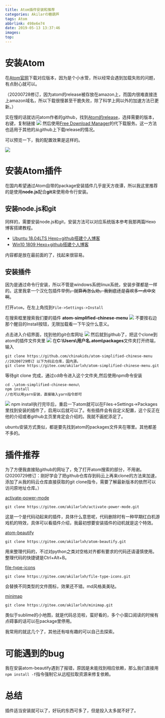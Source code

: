 ```yaml
---
title: Atom插件安装和推荐
categories: Akilarの糖葫芦
tags: Atom
abbrlink: 498e6e74
date: 2019-05-13 13:37:46
images:
top:
---
```


# 安装Atom

在[Atom官网](https://atom.io/)下载对应版本，因为是个小水管，所以经常会遇到加载失败的问题，有点耐心就可以。

（20200728修订，因为atom的release被存放在amazon上，而国内很难直接连上amazon域名，所以下载很慢甚至干脆失败，除了科学上网以外的加速方法已更新。）

实在慢的话就访问atom作者的github，找到[Atom的release](https://github.com/atom/atom/releases/)，选择需要的版本，右键，复制链接
![](https://akilar-1259097125.cos.ap-shanghai.myqcloud.com/Atom%E6%8F%92%E4%BB%B6%E5%AE%89%E8%A3%85%E5%92%8C%E6%8E%A8%E8%8D%90/20200729100407036.png)
然后使用[Free Download Manager](https://d.serctl.com/?dl_start)的代下载服务。这一方法也适用于其他的从github上下载release的情况。

可以预览一下，我的配置效果是这样的。

![](https://akilar-1259097125.cos.ap-shanghai.myqcloud.com/Atom%E6%8F%92%E4%BB%B6%E5%AE%89%E8%A3%85%E5%92%8C%E6%8E%A8%E8%8D%90/20190513014951914.png)

# 安装Atom插件

在国内希望通过Atom自带的package安装插件几乎是天方夜谭，所以我这里推荐的是使用**node.js**配合**git**来使用命令行安装。

## 安装node.js和git
同样的，需要安装node.js和git，安装方法可以对应系统版本参考我那两篇Hexo博客搭建教程。

- [Ubuntu 18.04LTS Hexo+github搭建个人博客](https://akilarlxh.github.io/post/e5502ef6.html)
- [Win10 1809 Hexo+github搭建个人博客](https://akilarlxh.github.io/post/6ef63e2d.html)

内容都是放在最前面的了，找起来很容易。

## 安装插件

因为是通过命令行安装，所以不管是windows系统linux系统，安装步骤都是一样的。这里我拿一个汉化包插件举例~~，就算再怎么劝，我到底还是喜欢多一点中文啊~~。

打开`atom`，在左上角找到`File->Settings->Install`

在搜索框里搜索我们要的插件
**atom-simplified-chinese-menu**
![](http://akilar-1259097125.cos.ap-shanghai.myqcloud.com/Atom%E6%8F%92%E4%BB%B6%E5%AE%89%E8%A3%85%E5%92%8C%E6%8E%A8%E8%8D%90/20190513015804849.png)
不要按右边那个醒目的Install按钮，无限加载看一下午没什么意义。

点击进入介绍界面，找到他的git仓库网址
![](http://akilar-1259097125.cos.ap-shanghai.myqcloud.com/Atom%E6%8F%92%E4%BB%B6%E5%AE%89%E8%A3%85%E5%92%8C%E6%8E%A8%E8%8D%90/20190513020036320.png)
然后就到github了，把这个clone到atom的插件文件夹里
![](http://akilar-1259097125.cos.ap-shanghai.myqcloud.com/Atom%E6%8F%92%E4%BB%B6%E5%AE%89%E8%A3%85%E5%92%8C%E6%8E%A8%E8%8D%90/20190513020210545.png)
在**C:\Users\用户名\.atom\packages**文件夹打开终端，输入
```
git clone https://github.com/chinakids/atom-simplified-chinese-menu
//20200729修订 以下为码云仓库，国内源。
git clone https://gitee.com/akilarlxh/atom-simplified-chinese-menu.git

```
等待git clone 完成，通过cd命令进入这个文件夹,然后使用npm命令安装

```
cd .\atom-simplified-chinese-menu\
npm install
//也可以用yarn安装，直接输入yarn指令即可
```
![](http://akilar-1259097125.cos.ap-shanghai.myqcloud.com/Atom%E6%8F%92%E4%BB%B6%E5%AE%89%E8%A3%85%E5%92%8C%E6%8E%A8%E8%8D%90/20190513023001785.png)
npm install执行完毕后，重启一下atom就可以在Files->Settings->Packages里找到安装的插件了，启用以后就可以了。有些插件会有自定义配置，这个反正在他的介绍或者github主页里肯定会介绍的。我就不画蛇添足了。

ubuntu安装方式类似，都是要先找到atom的packages文件夹在哪里。其他都差不多的。

# 插件推荐

为了方便我直接贴github的网址了，免了打开atom搜索的部分，不用谢。
(20200729修订：刚好学会了把github仓库存到码云上再来clone的方法来加速，添加了从我的码云仓库直接获取的git clone指令，需要了解最新版本的依然可以访问原地址仓库。）

<div class="note primary"><p>

[activate-power-mode](https://github.com/JoelBesada/activate-power-mode)
```
git clone https://gitee.com/akilarlxh/activate-power-mode.git
```
这是一个是代码动起来的插件，具体什么意思呢，代码删除时有一种早期红白机游戏机的特效，具体可以看插件介绍，我最初想要安装插件的动机就是这个特效。
</p></div>

<div class="note primary"><p>

[atom-beautify](https://github.com/Glavin001/atom-beautify)
```
git clone https://gitee.com/akilarlxh/atom-beautify.git
```
用来整理代码的，不过对python之类对空格对齐都有要求的代码还请谨慎使用。整理代码的快捷键是Ctrl+Alt+B。
</p></div>

<div class="note primary"><p>

[file-type-icons](https://github.com/lee-dohm/file-type-icons)
```
git clone https://gitee.com/akilarlxh/file-type-icons.git
```
会替换不同类型的文件图标，效果还不错。md风格美美哒。
</p></div>

<div class="note primary"><p>

[minimap](https://github.com/atom-minimap/minimap)
```
git clone https://gitee.com/akilarlxh/minimap.git
```
类似于sublime的小地图，就是代码总览啦，蛮好看的，多个小窗口阅读的时候有点碍事的话可以在package里停用。
</p></div>

我常用的就这几个了，其他还有啥有趣的可以自己去探索。

# 可能遇到的bug

我在安装atom-beautify遇到了报错，原因是未能找到相应依赖，那么我们直接用`npm install -f`指令强制它从远程拉取资源来修复依赖。

# 总结

插件适当安装就可以了，好玩的东西可多了，但是投入太多就不好了。
